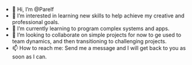 - 👋 Hi, I’m @Parelf
- 👀 I’m interested in learning new skills to help achieve my creative and professional goals.
- 🌱 I’m currently learning to program complex systems and apps.
- 💞️ I’m looking to collaborate on simple projects for now to ge used to team dynamics, and then transitioning to challenging projects.
- 📫 How to reach me: Send me a message and I will get back to you as soon as I can.

<!---
Parelf/Parelf is a ✨ special ✨ repository because its `README.md` (this file) appears on your GitHub profile.
You can click the Preview link to take a look at your changes.
--->

